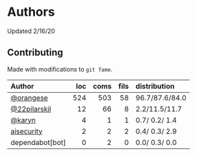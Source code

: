 # Authors

Updated 2/16/20

## Contributing

Made with modifications to `git fame`.

| Author                                         |   loc |   coms |   fils |  distribution   |
|:-----------------------------------------------|------:|-------:|-------:|:----------------|
| [@orangese](https://github.com/orangese)       |   524 |    503 |     58 | 96.7/87.6/84.0  |
| [@22pilarskil](https://github.com/22pilarskil) |    12 |     66 |      8 |  2.2/11.5/11.7  |
| [@karyn](https://github.com/karyn)             |     4 |      1 |      1 |  0.7/ 0.2/ 1.4  |
| [aisecurity](https://github.com/aisecurity)    |     2 |      2 |      2 |  0.4/ 0.3/ 2.9  |
| dependabot[bot]                                |     0 |      2 |      0 |  0.0/ 0.3/ 0.0  |
